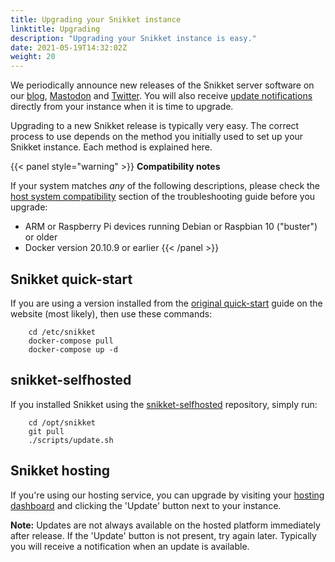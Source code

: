 ```yaml
---
title: Upgrading your Snikket instance
linktitle: Upgrading
description: "Upgrading your Snikket instance is easy."
date: 2021-05-19T14:32:02Z
weight: 20
---
```


We periodically announce new releases of the Snikket server software on our
[blog][], [Mastodon][] and [Twitter][]. You will also receive [update
notifications][] directly from your instance when it is time to upgrade.

Upgrading to a new Snikket release is typically very easy. The correct process
to use depends on the method you initially used to set up your Snikket
instance. Each method is explained here.


{{< panel style="warning" >}}
**Compatibility notes**

If your system matches *any* of the following descriptions, please check
the [host system compatibility](../troubleshooting/#host-compatibility)
section of the troubleshooting guide before you upgrade:

- ARM or Raspberry Pi devices running Debian or Raspbian 10 ("buster") or older
- Docker version 20.10.9 or earlier
{{< /panel >}}

## Snikket quick-start

If you are using a version installed from the [original quick-start][] guide
on the website (most likely), then use these commands:

```
    cd /etc/snikket
    docker-compose pull
    docker-compose up -d
```

## snikket-selfhosted

If you installed Snikket using the [snikket-selfhosted][] repository, simply
run:

```
    cd /opt/snikket
    git pull
    ./scripts/update.sh
```

## Snikket hosting

If you're using our hosting service, you can upgrade by visiting your
[hosting dashboard][] and clicking the 'Update' button next to your instance.

**Note:** Updates are not always available on the hosted platform immediately
after release. If the 'Update' button is not present, try again later.
Typically you will receive a notification when an update is available.

[snikket-selfhosted]: https://github.com/snikket-im/snikket-selfhosted
[original quick-start]: https://snikket.org/service/quickstart/
[hosting dashboard]: https://my.snikket.org/
[blog]: https://snikket.org/blog/
[Mastodon]: https://fosstodon.org/@snikket_im
[Twitter]: https://twitter.com/snikket_im
[update notifications]: ../../advanced/update_notifications/
